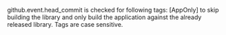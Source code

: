 github.event.head_commit is checked for following tags:
[AppOnly] to skip building the library and only build the application against the already released library.
Tags are case sensitive.